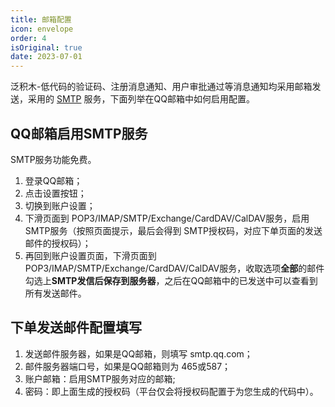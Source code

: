```yaml
---
title: 邮箱配置
icon: envelope
order: 4
isOriginal: true
date: 2023-07-01
---
```


泛积木-低代码的验证码、注册消息通知、用户审批通过等消息通知均采用邮箱发送，采用的 [SMTP](https://wx.mail.qq.com/list/readtemplate?name=app_intro.html#/agreement/authorizationCode) 服务，下面列举在QQ邮箱中如何启用配置。

## QQ邮箱启用SMTP服务

SMTP服务功能免费。

1. 登录QQ邮箱；
2. 点击设置按钮；
3. 切换到账户设置；
4. 下滑页面到 POP3/IMAP/SMTP/Exchange/CardDAV/CalDAV服务，启用 SMTP服务（按照页面提示，最后会得到 SMTP授权码，对应下单页面的发送邮件的授权码）；
5. 再回到账户设置页面，下滑页面到 POP3/IMAP/SMTP/Exchange/CardDAV/CalDAV服务，收取选项**全部**的邮件勾选上**SMTP发信后保存到服务器**，之后在QQ邮箱中的已发送中可以查看到所有发送邮件。

## 下单发送邮件配置填写

1. 发送邮件服务器，如果是QQ邮箱，则填写 smtp.qq.com；
2. 邮件服务器端口号，如果是QQ邮箱则为 465或587；
3. 账户邮箱：启用SMTP服务对应的邮箱;
4. 密码：即上面生成的授权码（平台仅会将授权码配置于为您生成的代码中）。
